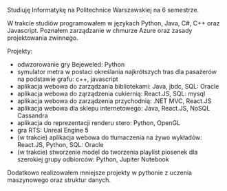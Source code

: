 Studiuję Informatykę na Politechnice Warszawskiej na 6 semestrze.

W trakcie studiów programowałem w językach Python, Java, C#, C++ oraz Javascript. Poznałem zarządzanie w chmurze Azure oraz zasady projektowania zwinnego.

Projekty:
- odwzorowanie gry Bejeweled: Python
- symulator metra w postaci określania najkrótszych tras dla pasażerów na podstawie grafu: c++, javascript
- aplikacja webowa do zarządzania bibliotekami: Java, jbdc, SQL: Oracle 
- aplikacja webowa do ząrządzenia cukiernią: React.JS, SQL: mysql
- aplikacja webowa do zarządzenia przychodnią: .NET MVC, React.JS
- aplikacja webowa dla sklepu internetowego: Java, React.JS, NoSQL Cassandra
- aplikacja do reprezentacji renderu stero: Python, OpenGL
- gra RTS: Unreal Engine 5
- (w trakcie) aplikacja webowa do tłumaczenia na żywo wykładów: React.JS, Python, SQL: Oracle
- (w trakcie) stworzenie model do tworzenia playlist piosenek dla szerokiej grupy odbiorców: Python, Jupiter Notebook
  
Dodatkowo realizowałem mniejsze projekty w pythonie z uczenia maszynowego oraz struktur danych.
